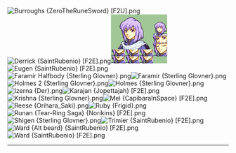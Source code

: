 ![Burroughs {ZeroTheRuneSword} [F2U].png](https://raw.githubusercontent.com/Klokinator/FE-Repo/main/Portrait%20Repository/Kaga%20Saga%20Spinoffs%20(Tear-Ring%20Saga,%20Berwick)/Burroughs%20%7BZeroTheRuneSword%7D%20%5BF2U%5D.png "Burroughs {ZeroTheRuneSword} [F2U].png")![Derrick {SaintRubenio} [F2E].png](https://raw.githubusercontent.com/Klokinator/FE-Repo/main/Portrait%20Repository/Kaga%20Saga%20Spinoffs%20(Tear-Ring%20Saga,%20Berwick)/Derrick%20%7BSaintRubenio%7D%20%5BF2E%5D.png "Derrick {SaintRubenio} [F2E].png")![Esther {Wasdye}.png](https://raw.githubusercontent.com/Klokinator/FE-Repo/main/Portrait%20Repository/Kaga%20Saga%20Spinoffs%20(Tear-Ring%20Saga,%20Berwick)/Esther%20%7BWasdye%7D.png "Esther {Wasdye}.png")![Eugen {SaintRubenio} [F2E].png](https://raw.githubusercontent.com/Klokinator/FE-Repo/main/Portrait%20Repository/Kaga%20Saga%20Spinoffs%20(Tear-Ring%20Saga,%20Berwick)/Eugen%20%7BSaintRubenio%7D%20%5BF2E%5D.png "Eugen {SaintRubenio} [F2E].png")![Faramir Halfbody {Sterling Glovner}.png](https://raw.githubusercontent.com/Klokinator/FE-Repo/main/Portrait%20Repository/Kaga%20Saga%20Spinoffs%20(Tear-Ring%20Saga,%20Berwick)/Faramir%20Halfbody%20%7BSterling%20Glovner%7D.png "Faramir Halfbody {Sterling Glovner}.png")![Faramir {Sterling Glovner}.png](https://raw.githubusercontent.com/Klokinator/FE-Repo/main/Portrait%20Repository/Kaga%20Saga%20Spinoffs%20(Tear-Ring%20Saga,%20Berwick)/Faramir%20%7BSterling%20Glovner%7D.png "Faramir {Sterling Glovner}.png")![Holmes 2 {Sterling Glovner}.png](https://raw.githubusercontent.com/Klokinator/FE-Repo/main/Portrait%20Repository/Kaga%20Saga%20Spinoffs%20(Tear-Ring%20Saga,%20Berwick)/Holmes%202%20%7BSterling%20Glovner%7D.png "Holmes 2 {Sterling Glovner}.png")![Holmes {Sterling Glovner}.png](https://raw.githubusercontent.com/Klokinator/FE-Repo/main/Portrait%20Repository/Kaga%20Saga%20Spinoffs%20(Tear-Ring%20Saga,%20Berwick)/Holmes%20%7BSterling%20Glovner%7D.png "Holmes {Sterling Glovner}.png")![Izerna {Der}.png](https://raw.githubusercontent.com/Klokinator/FE-Repo/main/Portrait%20Repository/Kaga%20Saga%20Spinoffs%20(Tear-Ring%20Saga,%20Berwick)/Izerna%20%7BDer%7D.png "Izerna {Der}.png")![Karajan {Jopettajah} [F2E].png](https://raw.githubusercontent.com/Klokinator/FE-Repo/main/Portrait%20Repository/Kaga%20Saga%20Spinoffs%20(Tear-Ring%20Saga,%20Berwick)/Karajan%20%7BJopettajah%7D%20%5BF2E%5D.png "Karajan {Jopettajah} [F2E].png")![Krishna {Sterling Glovner}.png](https://raw.githubusercontent.com/Klokinator/FE-Repo/main/Portrait%20Repository/Kaga%20Saga%20Spinoffs%20(Tear-Ring%20Saga,%20Berwick)/Krishna%20%7BSterling%20Glovner%7D.png "Krishna {Sterling Glovner}.png")![Mel {CapibaraInSpace} [F2E].png](https://raw.githubusercontent.com/Klokinator/FE-Repo/main/Portrait%20Repository/Kaga%20Saga%20Spinoffs%20(Tear-Ring%20Saga,%20Berwick)/Mel%20%7BCapibaraInSpace%7D%20%5BF2E%5D.png "Mel {CapibaraInSpace} [F2E].png")![Reese {Orihara_Saki}.png](https://raw.githubusercontent.com/Klokinator/FE-Repo/main/Portrait%20Repository/Kaga%20Saga%20Spinoffs%20(Tear-Ring%20Saga,%20Berwick)/Reese%20%7BOrihara_Saki%7D.png "Reese {Orihara_Saki}.png")![Ruby {Frigid}.png](https://raw.githubusercontent.com/Klokinator/FE-Repo/main/Portrait%20Repository/Kaga%20Saga%20Spinoffs%20(Tear-Ring%20Saga,%20Berwick)/Ruby%20%7BFrigid%7D.png "Ruby {Frigid}.png")![Runan {Tear-Ring Saga} {Norikins} [F2E].png](https://raw.githubusercontent.com/Klokinator/FE-Repo/main/Portrait%20Repository/Kaga%20Saga%20Spinoffs%20(Tear-Ring%20Saga,%20Berwick)/Runan%20(Tear-Ring%20Saga)%20%7BNorikins%7D%20%5BF2E%5D.png "Runan {Tear-Ring Saga} {Norikins} [F2E].png")![Shigen {Sterling Glovner}.png](https://raw.githubusercontent.com/Klokinator/FE-Repo/main/Portrait%20Repository/Kaga%20Saga%20Spinoffs%20(Tear-Ring%20Saga,%20Berwick)/Shigen%20%7BSterling%20Glovner%7D.png "Shigen {Sterling Glovner}.png")![Trimier {SaintRubenio} [F2E].png](https://raw.githubusercontent.com/Klokinator/FE-Repo/main/Portrait%20Repository/Kaga%20Saga%20Spinoffs%20(Tear-Ring%20Saga,%20Berwick)/Trimier%20%7BSaintRubenio%7D%20%5BF2E%5D.png "Trimier {SaintRubenio} [F2E].png")![Ward {Alt beard} {SaintRubenio} [F2E].png](https://raw.githubusercontent.com/Klokinator/FE-Repo/main/Portrait%20Repository/Kaga%20Saga%20Spinoffs%20(Tear-Ring%20Saga,%20Berwick)/Ward%20(Alt%20beard)%20%7BSaintRubenio%7D%20%5BF2E%5D.png "Ward {Alt beard} {SaintRubenio} [F2E].png")![Ward {SaintRubenio} [F2E].png](https://raw.githubusercontent.com/Klokinator/FE-Repo/main/Portrait%20Repository/Kaga%20Saga%20Spinoffs%20(Tear-Ring%20Saga,%20Berwick)/Ward%20%7BSaintRubenio%7D%20%5BF2E%5D.png "Ward {SaintRubenio} [F2E].png")



----

